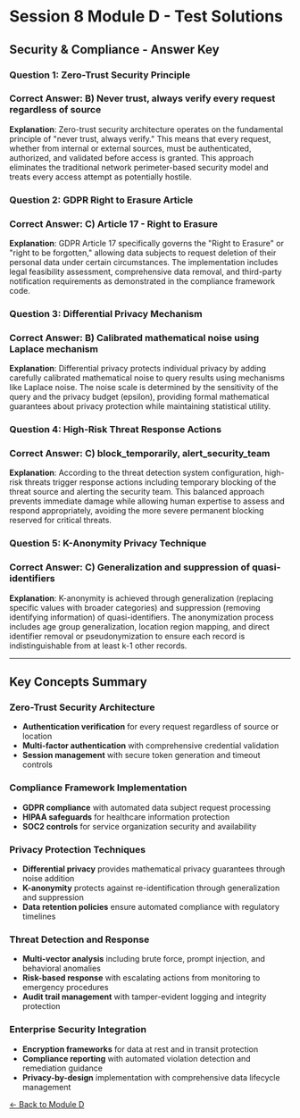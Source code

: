 # Session 8 Module D - Test Solutions

## Security & Compliance - Answer Key

### Question 1: Zero-Trust Security Principle
### Correct Answer: B) Never trust, always verify every request regardless of source

**Explanation**: Zero-trust security architecture operates on the fundamental principle of "never trust, always verify." This means that every request, whether from internal or external sources, must be authenticated, authorized, and validated before access is granted. This approach eliminates the traditional network perimeter-based security model and treats every access attempt as potentially hostile.

### Question 2: GDPR Right to Erasure Article
### Correct Answer: C) Article 17 - Right to Erasure

**Explanation**: GDPR Article 17 specifically governs the "Right to Erasure" or "right to be forgotten," allowing data subjects to request deletion of their personal data under certain circumstances. The implementation includes legal feasibility assessment, comprehensive data removal, and third-party notification requirements as demonstrated in the compliance framework code.

### Question 3: Differential Privacy Mechanism
### Correct Answer: B) Calibrated mathematical noise using Laplace mechanism

**Explanation**: Differential privacy protects individual privacy by adding carefully calibrated mathematical noise to query results using mechanisms like Laplace noise. The noise scale is determined by the sensitivity of the query and the privacy budget (epsilon), providing formal mathematical guarantees about privacy protection while maintaining statistical utility.

### Question 4: High-Risk Threat Response Actions
### Correct Answer: C) block_temporarily, alert_security_team

**Explanation**: According to the threat detection system configuration, high-risk threats trigger response actions including temporary blocking of the threat source and alerting the security team. This balanced approach prevents immediate damage while allowing human expertise to assess and respond appropriately, avoiding the more severe permanent blocking reserved for critical threats.

### Question 5: K-Anonymity Privacy Technique
### Correct Answer: C) Generalization and suppression of quasi-identifiers

**Explanation**: K-anonymity is achieved through generalization (replacing specific values with broader categories) and suppression (removing identifying information) of quasi-identifiers. The anonymization process includes age group generalization, location region mapping, and direct identifier removal or pseudonymization to ensure each record is indistinguishable from at least k-1 other records.

---

## Key Concepts Summary

### Zero-Trust Security Architecture
- **Authentication verification** for every request regardless of source or location
- **Multi-factor authentication** with comprehensive credential validation
- **Session management** with secure token generation and timeout controls

### Compliance Framework Implementation
- **GDPR compliance** with automated data subject request processing
- **HIPAA safeguards** for healthcare information protection
- **SOC2 controls** for service organization security and availability

### Privacy Protection Techniques
- **Differential privacy** provides mathematical privacy guarantees through noise addition
- **K-anonymity** protects against re-identification through generalization and suppression
- **Data retention policies** ensure automated compliance with regulatory timelines

### Threat Detection and Response
- **Multi-vector analysis** including brute force, prompt injection, and behavioral anomalies
- **Risk-based response** with escalating actions from monitoring to emergency procedures
- **Audit trail management** with tamper-evident logging and integrity protection

### Enterprise Security Integration
- **Encryption frameworks** for data at rest and in transit protection
- **Compliance reporting** with automated violation detection and remediation guidance
- **Privacy-by-design** implementation with comprehensive data lifecycle management

[← Back to Module D](Session8_ModuleD_Security_Compliance.md)